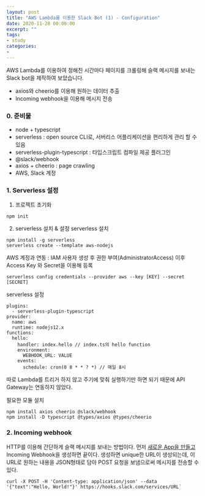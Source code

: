 ```yaml
---
layout: post
title: "AWS Lambda를 이용한 Slack Bot (1) - Configuration"
date: 2020-11-28 00:00:00
excerpt: ""
tags:
- study
categories:
-
---
```


AWS Lambda를 이용하여 정해진 시간마다 페이지를 크롤링해 슬랙 메시지를 보내는 Slack bot을 제작하여 보았습니다.

- axios와 cheerio를 이용해 원하는 데이터 추출
- Incoming webhook을 이용해 메시지 전송

### 0. 준비물
- node + typescript
- serverless : open source CLI로, 서버리스 어플리케이션을 편리하게 관리 할 수 있음
- serverless-plugin-typescript : 타입스크립트 컴파일 제공 플러그인
- @slack/webhook
- axios + cheerio : page crawling
- AWS, Slack 계정

### 1. Serverless 설정

1. 프로젝트 초기화
```
npm init
```
2. serverless 설치 & 설정
serverless 설치
```
npm install -g serverless
serverless create --template aws-nodejs
```
AWS 계정과 연동 : IAM 사용자 생성 후 권한 부여(AdministratorAccess)
이후 Access Key 와 Secret을 이용해 등록
```
serverless config credentials --provider aws --key [KEY] --secret [SECRET]
```
serverless 설정

```
plugins:
  - serverless-plugin-typescript
provider:
  name: aws
  runtime: nodejs12.x
functions:
  hello:
    handler: index.hello // index.ts의 hello function
    environment:
      WEBHOOK_URL: VALUE
    events:
      schedule: cron(0 8 * * ? *) // 매일 8시
```
따로 Lambda를 트리거 하지 않고 주기에 맞춰 실행하기만 하면 되기 때문에 API Gateway는 연동하지 않았다.

필요한 모듈 설치
```
npm install axios cheerio @slack/webhook
npm install -D typescript @types/axios @types/cheerio
```

### 2. Incoming webhook
HTTP를 이용해 간단하게 슬랙 메시지를 보내는 방법이다. 먼저 [새로운 App을 만들고](#https://api.slack.com/apps?new_app=1) Incoming Webhook을 생성하면 끝이다. 생성하면 unique한 URL이 생성되는데, 이 URL로 원하는 내용을 JSON형태로 담아 POST 요청을 보냄으로써 메시지를 전송할 수 있다.
```
curl -X POST -H 'Content-type: application/json' --data '{"text":"Hello, World!"}' https://hooks.slack.com/services/URL`
```
